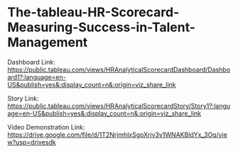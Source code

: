 # The-tableau-HR-Scorecard-Measuring-Success-in-Talent-Management
Dashboard Link: https://public.tableau.com/views/HRAnalyticalScorecardDashboard/Dashboard1?:language=en-US&publish=yes&:display_count=n&:origin=viz_share_link

Story Link: https://public.tableau.com/views/HRAnalyticalScorecardStory/Story1?:language=en-US&publish=yes&:display_count=n&:origin=viz_share_link

Video Demonstration Link: https://drive.google.com/file/d/1T2NrjmhlxSgoXrjv3v1WNAKBldYx_3Oq/view?usp=drivesdk
